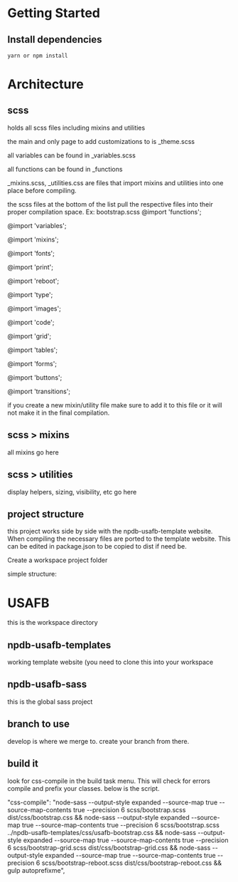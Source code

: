 # Getting Started

## Install dependencies

```bash
yarn or npm install
```

# Architecture

## scss

holds all scss files including mixins and utilities

the main and only page to add customizations to is _theme.scss

all variables can be found in _variables.scss

all functions can be found in _functions

_mixins.scss, _utilities.css are files that import mixins and utilities into one place before compiling. 

the scss files at the bottom of the list pull the respective files into their proper compilation space.
Ex: bootstrap.scss 
@import 'functions';

@import 'variables';

@import 'mixins';

@import 'fonts';

@import 'print';

@import 'reboot';

@import 'type';

@import 'images';

@import 'code';

@import 'grid';

@import 'tables';

@import 'forms';

@import 'buttons';

@import 'transitions';

if you create a new mixin/utility file make sure to add it to this file or it will not make it in the final compilation.

## scss > mixins

all mixins go here

## scss > utilities

display helpers, sizing, visibility, etc go here

## project structure
this project works side by side with the npdb-usafb-template website. When compiling the necessary files are ported to the template website. This can be edited in package.json to be copied to dist if need be.

Create a workspace project folder

simple structure:

# USAFB
this is the workspace directory
## npdb-usafb-templates
working template website (you need to clone this into your workspace 
## npdb-usafb-sass
this is the global sass project

## branch to use
develop is where we merge to. create your branch from there.
## build it
look for css-compile in the build task menu. This will check for errors compile and prefix your classes. below is the script.

"css-compile": "node-sass --output-style expanded --source-map true --source-map-contents true --precision 6 scss/bootstrap.scss dist/css/bootstrap.css && node-sass --output-style expanded --source-map true --source-map-contents true --precision 6 scss/bootstrap.scss ../npdb-usafb-templates/css/usafb-bootstrap.css && node-sass --output-style expanded --source-map true --source-map-contents true --precision 6 scss/bootstrap-grid.scss dist/css/bootstrap-grid.css && node-sass --output-style expanded --source-map true --source-map-contents true --precision 6 scss/bootstrap-reboot.scss dist/css/bootstrap-reboot.css && gulp autoprefixme",

